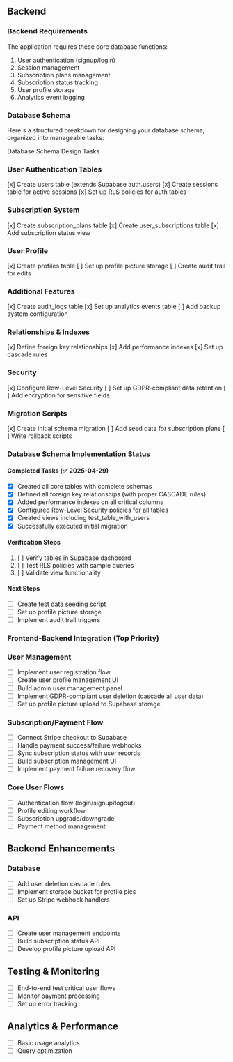 ## Backend

### Backend Requirements

The application requires these core database functions:
1. User authentication (signup/login)
2. Session management
3. Subscription plans management
4. Subscription status tracking
5. User profile storage
6. Analytics event logging

### Database Schema
Here's a structured breakdown for designing your database schema, organized into manageable tasks:

Database Schema Design Tasks
### User Authentication Tables
[x] Create users table (extends Supabase auth.users)
[x] Create sessions table for active sessions
[x] Set up RLS policies for auth tables
### Subscription System
[x] Create subscription_plans table
[x] Create user_subscriptions table
[x] Add subscription status view
### User Profile
[x] Create profiles table
[ ] Set up profile picture storage
[ ] Create audit trail for edits
### Additional Features
[x] Create audit_logs table
[x] Set up analytics events table
[ ] Add backup system configuration

### Relationships & Indexes
[x] Define foreign key relationships
[x] Add performance indexes
[x] Set up cascade rules
### Security
[x] Configure Row-Level Security
[ ] Set up GDPR-compliant data retention
[ ] Add encryption for sensitive fields
### Migration Scripts
[x] Create initial schema migration
[ ] Add seed data for subscription plans
[ ] Write rollback scripts

### Database Schema Implementation Status

#### Completed Tasks (✅ 2025-04-29)
- [x] Created all core tables with complete schemas
- [x] Defined all foreign key relationships (with proper CASCADE rules)
- [x] Added performance indexes on all critical columns  
- [x] Configured Row-Level Security policies for all tables
- [x] Created views including test_table_with_users
- [x] Successfully executed initial migration

#### Verification Steps
1. [ ] Verify tables in Supabase dashboard
2. [ ] Test RLS policies with sample queries
3. [ ] Validate view functionality

#### Next Steps
- [ ] Create test data seeding script
- [ ] Set up profile picture storage
- [ ] Implement audit trail triggers

### Frontend-Backend Integration (Top Priority)

### User Management
- [ ] Implement user registration flow
- [ ] Create user profile management UI
- [ ] Build admin user management panel
- [ ] Implement GDPR-compliant user deletion (cascade all user data)
- [ ] Set up profile picture upload to Supabase storage

### Subscription/Payment Flow  
- [ ] Connect Stripe checkout to Supabase
- [ ] Handle payment success/failure webhooks
- [ ] Sync subscription status with user records
- [ ] Build subscription management UI
- [ ] Implement payment failure recovery flow

### Core User Flows
- [ ] Authentication flow (login/signup/logout)
- [ ] Profile editing workflow
- [ ] Subscription upgrade/downgrade
- [ ] Payment method management

## Backend Enhancements

### Database
- [ ] Add user deletion cascade rules
- [ ] Implement storage bucket for profile pics
- [ ] Set up Stripe webhook handlers

### API
- [ ] Create user management endpoints
- [ ] Build subscription status API
- [ ] Develop profile picture upload API

## Testing & Monitoring
- [ ] End-to-end test critical user flows
- [ ] Monitor payment processing
- [ ] Set up error tracking

## Analytics & Performance
- [ ] Basic usage analytics
- [ ] Query optimization
